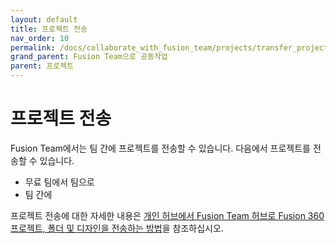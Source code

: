 ```yaml
---
layout: default
title: 프로젝트 전송
nav_order: 10
permalink: /docs/collaborate_with_fusion_team/projects/transfer_projects
grand_parent: Fusion Team으로 공동작업
parent: 프로젝트
---
```

# 프로젝트 전송
Fusion Team에서는 팀 간에 프로젝트를 전송할 수 있습니다. 다음에서 프로젝트를 전송할 수 있습니다.

* 무료 팀에서 팀으로
* 팀 간에  

프로젝트 전송에 대한 자세한 내용은 [개인 허브에서 Fusion Team 허브로 Fusion 360 프로젝트, 폴더 및 디자인을 전송하는 방법](https://knowledge.autodesk.com/support/fusion-360/learn-explore/caas/sfdcarticles/sfdcarticles/How-to-move-projects-folders-and-designs-from-a-single-user-Hub-to-a-different-Team-Hub.html)을 참조하십시오.